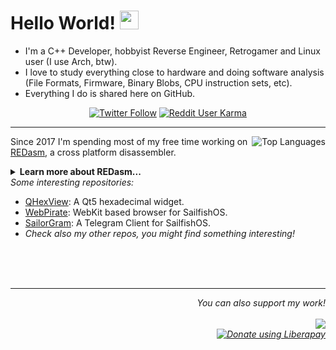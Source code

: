 <h1>Hello World! <img src="https://raw.githubusercontent.com/MartinHeinz/MartinHeinz/master/wave.gif" width="30px"></h1>
<ul>
  <li>I'm a C++ Developer, hobbyist Reverse Engineer, Retrogamer and Linux user (I use Arch, btw).</li>
  <li>I love to study everything close to hardware and doing software analysis (File Formats, Firmware, Binary Blobs, CPU instruction sets, etc).</li>
  <li>Everything I do is shared here on GitHub.</li>
</ul>
<p align="center">
  <a href="https://twitter.com/dax89"><img alt="Twitter Follow" src="https://img.shields.io/twitter/follow/dax89?label=Follow%20me%20on%20Twitter&style=flat-square"></a>
  <a href="https://www.reddit.com/user/Dax_89"><img alt="Reddit User Karma" src="https://img.shields.io/reddit/user-karma/combined/Dax_89?label=Follow%20me%20on%20Reddit&style=flat-square"></a>
</p>
<hr>
<a href="https://github.com/anuraghazra/github-readme-stats">
  <img align="right" src="https://github-readme-stats.vercel.app/api/top-langs/?username=dax89" alt="Top Languages">
</a>
<p align="left">
Since 2017 I'm spending most of my free time working on <a href="https://github.com/REDasmOrg/REDasm/tree/master">REDasm</a>, a cross platform disassembler.<br>
<details>
  <summary><b>Learn more about REDasm...</b></summary>
  <i>
    REDasm is under heavy development, check the "master" branch activity if you are interested.<br>
    You can also follow REDasm on 
    <a href="https://twitter.com/re_dasm">Twitter</a> or join the group on 
    <a href="https://t.me/REDasmDisassembler">Telegram</a> (please be aware that crack requests are not allowed).
  </i>
</details>
<i>Some interesting repositories:</i>
<ul>
<li><a href="https://github.com/Dax89/QHexView">QHexView</a>: A Qt5 hexadecimal widget.</li>
<li><a href="https://github.com/Dax89/WebPirate">WebPirate</a>: WebKit based browser for SailfishOS.</li>
<li><a href="https://github.com/QtGram/harbour-sailorgram">SailorGram</a>: A Telegram Client for SailfishOS.</li>
<li><i>Check also my other repos, you might find something interesting!</li>
</ul><br>
<br>
<br>
<hr>
<p align="right"><i>You can also support my work!</i><br><br>
  <a href="https://ko-fi.com/K3K12VGAP"><img src="https://www.ko-fi.com/img/githubbutton_sm.svg"></a><br>
  <a href="https://liberapay.com/Dax89/donate"><img alt="Donate using Liberapay" src="https://liberapay.com/assets/widgets/donate.svg"></a>
</p>
